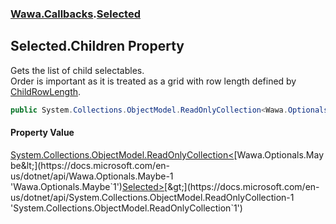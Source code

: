 ### [Wawa.Callbacks](Wawa.Callbacks.md 'Wawa.Callbacks').[Selected](Selected.md 'Wawa.Callbacks.Selected')

## Selected.Children Property

Gets the list of child selectables.  
Order is important as it is treated as a grid with row length defined by [ChildRowLength](Selected.ChildRowLength.md 'Wawa.Callbacks.Selected.ChildRowLength').

```csharp
public System.Collections.ObjectModel.ReadOnlyCollection<Wawa.Optionals.Maybe<Wawa.Callbacks.Selected>> Children { get; }
```

#### Property Value
[System.Collections.ObjectModel.ReadOnlyCollection&lt;](https://docs.microsoft.com/en-us/dotnet/api/System.Collections.ObjectModel.ReadOnlyCollection-1 'System.Collections.ObjectModel.ReadOnlyCollection`1')[Wawa.Optionals.Maybe&lt;](https://docs.microsoft.com/en-us/dotnet/api/Wawa.Optionals.Maybe-1 'Wawa.Optionals.Maybe`1')[Selected](Selected.md 'Wawa.Callbacks.Selected')[&gt;](https://docs.microsoft.com/en-us/dotnet/api/Wawa.Optionals.Maybe-1 'Wawa.Optionals.Maybe`1')[&gt;](https://docs.microsoft.com/en-us/dotnet/api/System.Collections.ObjectModel.ReadOnlyCollection-1 'System.Collections.ObjectModel.ReadOnlyCollection`1')
